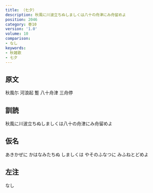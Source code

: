 ```yaml
---
title: （七夕）
description: 秋風に川波立ちぬしましくは八十の舟津にみ舟留めよ
position: 2046
category: 巻10
version: '1.0'
volume: 10
comparison:
- なし
keywords:
- 秋雑歌
- 七夕
---
```


## 原文

秋風尓 河浪起 蹔 八十舟津 三舟停

## 訓読

秋風に川波立ちぬしましくは八十の舟津にみ舟留めよ

## 仮名

あきかぜに かはなみたちぬ しましくは やそのふなつに みふねとどめよ

## 左注

なし
